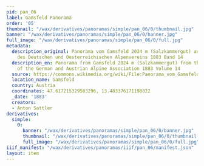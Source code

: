 ```yaml
---
pid: pan_06
label: Gamsfeld Panorama
order: '05'
thumbnail: "/wax/derivatives/panoramas/simple/pan_06/0/thumbnail.jpg"
banner: "/wax/derivatives/panoramas/simple/pan_06/0/banner.jpg"
full_image: "/wax/derivatives/panoramas/simple/pan_06/0/full.jpg"
metadata:
  description_original: Panorama vom Gamsfeld 2024 m (Salzkammergut) aus Zeitschrift
    des Deutschen und Oesterreichischen Alpenvereins 1883 Band 14
  description_en: Panorama from Gamsfeld 2024 m (Salzkammergut) from the magazine
    of the German and Austrian Alpine Association 1883 Volume 14
  source: https://commons.wikimedia.org/wiki/File:Panorama_vom_Gamsfeld_2024m.jpg
  location_name: Gamsfeld
  country: Austria
  coordinates: 47.617215329583296, 13.483376171198822
  _date: '1883'
  creators:
  - Anton Sattler
derivatives:
  simple:
    0:
      banner: "/wax/derivatives/panoramas/simple/pan_06/0/banner.jpg"
      thumbnail: "/wax/derivatives/panoramas/simple/pan_06/0/thumbnail.jpg"
      full_image: "/wax/derivatives/panoramas/simple/pan_06/0/full.jpg"
iiif_manifest: "/wax/derivatives/panoramas/iiif/pan_06/manifest.json"
layout: item
---
```


